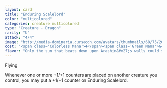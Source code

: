 ```yaml
---
layout: card
title: "Enduring Scalelord"
color: "multicolored"
categories: creature multicolored
type: "Creature - Dragon"
rarity: "U"
attack: "4/4"
image: "http://media-dominaria.cursecdn.com/avatars/thumbnails/68/75/200/283/635612643095533549.png"
cost: "<span class='Colorless Mana'>4</span><span class='Green Mana'>G</span><span class='White Mana'>W</span>"
flavor: "Only the sun that beats down upon Arashin&#x27;s walls could shine more brightly."
---
```


Flying

Whenever one or more +1/+1 counters are placed on another creature you control, you may put a +1/+1 counter on Enduring Scalelord.
